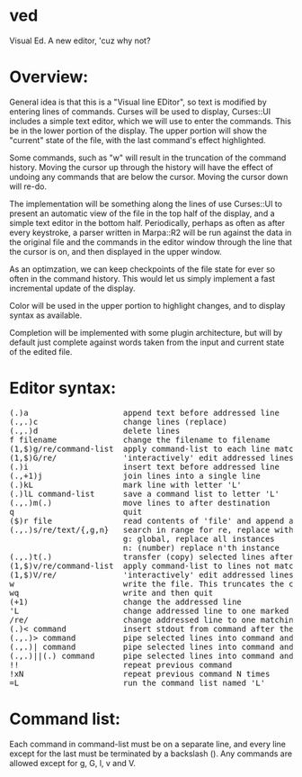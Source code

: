 # ved
Visual Ed. A new editor, 'cuz why not?

Overview:
=========

General idea is that this is a "Visual line EDitor", so text is modified by 
entering lines of commands. Curses will be used to display, Curses::UI 
includes a simple text editor, which we will use to enter the commands. This 
be in the lower portion of the display. The upper portion will show the 
"current" state of the file, with the last command's effect highlighted.

Some commands, such as "w" will result in the truncation of the command 
history. Moving the cursor up through the history will have the effect of 
undoing any commands that are below the cursor. Moving the cursor down will 
re-do. 

The implementation will be something along the lines of use Curses::UI to
present an automatic view of the file in the top half of the display, and a
simple text editor in the bottom half. Periodically, perhaps as often as after
every keystroke, a parser written in Marpa::R2 will be run against the data in
the original file and the commands in the editor window through the line that
the cursor is on, and then displayed in the upper window. 

As an optimzation, we can keep checkpoints of the file state for ever so often
in the command history. This would let us simply implement a fast incremental
update of the display.

Color will be used in the upper portion to highlight changes, and to display
syntax as available.

Completion will be implemented with some plugin architecture, but will by
default just complete against words taken from the input and current state of
the edited file.

Editor syntax:
==============

<pre>
(.)a                    append text before addressed line
(.,.)c                  change lines (replace)
(.,.)d                  delete lines
f filename              change the filename to filename
(1,$)g/re/command-list  apply command-list to each line matching the re
(1,$)G/re/              'interactively' edit addressed lines matching re
(.)i                    insert text before addressed line
(.,+1)j                 join lines into a single line
(.)kL                   mark line with letter 'L'
(.)lL command-list      save a command list to letter 'L'
(.,.)m(.)               move lines to after destination
q                       quit
($)r file               read contents of 'file' and append after line
(.,.)s/re/text/{,g,n}   search in range for re, replace with text if found.
                        g: global, replace all instances
                        n: (number) replace n'th instance
(.,.)t(.)               transfer (copy) selected lines after addressed
(1,$)v/re/command-list  apply command-list to lines not matching re
(1,$)V/re/              'interactively' edit addressed lines not matching re
w                       write the file. This truncates the command history
wq                      write and then quit
(+1)                    change the addressed line
'L                      change addressed line to one marked 'L'
/re/                    change addressed line to one matching re
(.)< command            insert stdout from command after the addressed
(.,.)> command          pipe selected lines into command and display
(.,.)| command          pipe selected lines into command and replace
(.,.)||(.) command      pipe selected lines into command and append
!!                      repeat previous command
!xN                     repeat previous command N times
=L                      run the command list named 'L'
</pre>

Command list:
=============

Each command in command-list must be on a separate line, and every line except 
for the last must be terminated by a backslash (\). Any commands are allowed 
except for g, G, l, v and V.
